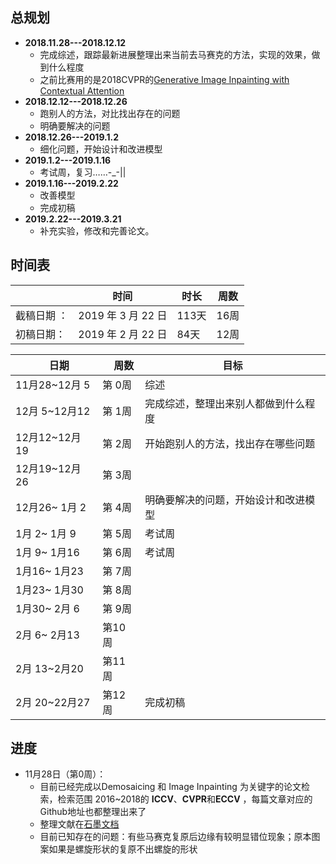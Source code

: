 ## 总规划


- **2018.11.28---2018.12.12**
  - 完成综述，跟踪最新进展整理出来当前去马赛克的方法，实现的效果，做到什么程度
  - 之前比赛用的是2018CVPR的[Generative Image Inpainting with Contextual Attention](https://arxiv.org/abs/1801.07892)
- **2018.12.12---2018.12.26**
  - 跑别人的方法，对比找出存在的问题
  - 明确要解决的问题
- **2018.12.26---2019.1.2**
  - 细化问题，开始设计和改进模型
- **2019.1.2---2019.1.16**
  - 考试周，复习……-_-||
- **2019.1.16---2019.2.22**
  - 改善模型
  - 完成初稿
- **2019.2.22---2019.3.21**
  - 补充实验，修改和完善论文。


## 时间表
|         |       时间        |时长  |周数|
|---------|------------------|-----|----|
|截稿日期 ：| 2019 年 3 月 22 日|113天|16周|
|初稿日期： | 2019 年 2 月 22 日|84天 |12周|


|　日期　     |　周数 |              目标             |
|------------|------|-------------------------------|
|11月28~12月 5|第 0周| 综述                           |
|12月 5~12月12|第 1周| 完成综述，整理出来别人都做到什么程度|
|12月12~12月19|第 2周| 开始跑别人的方法，找出存在哪些问题|
|12月19~12月26|第 3周| 
|12月26~ 1月 2|第 4周| 明确要解决的问题，开始设计和改进模型
| 1月 2~ 1月 9|第 5周|考试周
| 1月 9~ 1月16|第 6周|考试周
| 1月16~ 1月23|第 7周|
| 1月23~ 1月30|第 8周|
| 1月30~ 2月 6|第 9周|
| 2月 6~ 2月13|第10周|
| 2月 13~2月20|第11周|
| 2月 20~22月27|第12周|完成初稿

## 进度

- 11月28日（第0周）：
    - 目前已经完成以Demosaicing 和 Image Inpainting 为关键字的论文检索，检索范围 2016~2018的 **ICCV**、**CVPR**和**ECCV** ，每篇文章对应的Github地址也都整理出来了
    - 整理文献在[石墨文档](https://shimo.im/docs/VLSdIXfLf9QU0M0P/)
    - 目前已知存在的问题：有些马赛克复原后边缘有较明显错位现象；原本图案如果是螺旋形状的复原不出螺旋的形状
